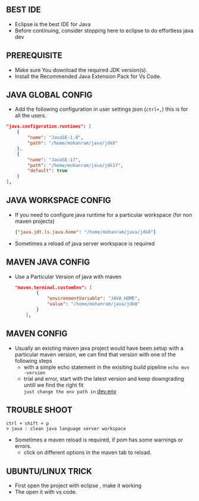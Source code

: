 
## BEST IDE
* Eclipse is the best IDE for Java
* Before continuing, consider stopping here to eclipse to do effortless java dev

## PREREQUISITE

* Make sure You download the required JDK version(s).
* Install the Recommended Java Extension Pack for Vs Code.

## JAVA GLOBAL CONFIG

* Add the following configuration in user settings json (`ctrl+,`) this is for all the users.

```json
"java.configuration.runtimes": [
    {
        "name": "JavaSE-1.8",
        "path": "/home/mohanram/java/jdk8"
    },
    {
        "name": "JavaSE-17",
        "path": "/home/mohanram/java/jdk17",
        "default": true
    }
],
```
## JAVA WORKSPACE CONFIG

* If you need to configure java runtime for a particular workspace (for non maven projects)
    ```json
    {"java.jdt.ls.java.home": "/home/mohanram/java/jdk8"}
    ```

* Sometimes a reload of java server workspace is required  


## MAVEN JAVA CONFIG

* Use a Particular Version of java with maven

    ```json
    "maven.terminal.customEnv": [
            {
                "environmentVariable": "JAVA_HOME",                
                "value": "/home/mohanram/java/jdk8"      
            }
        ],
    ```  

## MAVEN CONFIG
* Usually an existing maven java project would have been setup with a particular maven version, we can find that version with one of the following steps
    - with a simple echo statement in the exisiting build pipeline
        `echo mvn -version`
    - trial and error, start with the latest version and keep downgrading untill we find the right fit  
        `just change the env path in` [dev.env](./../Linux/dev.env)



## TROUBLE SHOOT
```
ctrl + shift + p
> java : clean java language server workspace
```
* Sometimes a maven reload is required, if pom has some warnings or errors.
    - click on different options in the maven tab to reload.
  
## UBUNTU/LINUX TRICK

* First open the project with eclipse , make it working
* The open it with vs code.


